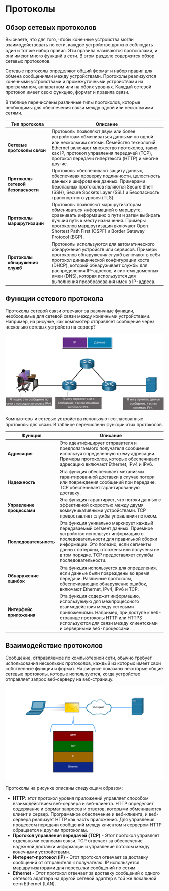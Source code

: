 # Протоколы

<!-- 3.2.1 -->
##  Обзор сетевых протоколов

Вы знаете, что для того, чтобы конечные устройства могли взаимодействовать по сети, каждое устройство должно соблюдать один и тот же набор правил. Эти правила называются протоколами, и они имеют много функций в сети. В этом разделе содержится обзор сетевых протоколов.

Сетевые протоколы определяют общий формат и набор правил для обмена сообщениями между устройствами. Протоколы реализуются конечными устройствами и промежуточными устройствами на программном, аппаратном или на обоих уровнях. Каждый сетевой протокол имеет свою функцию, формат и правила связи.

В таблице перечислены различные типы протоколов, которые необходимы для обеспечения связи между одной или несколькими сетями.

| **Тип протокола** | **Описание** |
| --- | --- |
| **Сетевые протоколы связи** | Протоколы позволяют двум или более устройствам обмениваться данными по одной или нескольким сетями. Семейство технологий Ethernet включает множество протоколов, таких как IP, протокол управления передачей (TCP), протокол передачи гипертекста (HTTP) и многие другие. |
| **Протоколы сетевой безопасности** | Протоколы обеспечивают защиту данных, обеспечивая проверку подлинности, целостность данных и ⁪шифрование данных. Примерами безопасных протоколов являются Secure Shell (SSH), Secure Sockets Layer (SSL) и Безопасность транспортного уровня (TLS). |
| **Протоколы маршрутизации** | Протоколы позволяют маршрутизаторам обмениваться информацией о маршруте, сравнивать информацию о пути и затем выбирать лучший путь к месту назначения. Примеры протоколов маршрутизации включают Open Shortest Path First (OSPF) и Border Gateway Protocol (BGP). |
| **Протоколы обнаружения служб** | Протоколы используются для автоматического обнаружения устройств или сервисов. Примеры протоколов обнаружения служб включают в себя протокол динамической конфигурации хоста (DHCP), который обнаруживает службы для распределения IP-адресов, и систему доменных имен (DNS), которая используется для выполнения преобразования имен в IP-адреса. |



<!-- 3.2.2 -->
## Функции сетевого протокола

Протоколы сетевой связи отвечают за различные функции, необходимые для сетевой связи между конечными устройствами. Например, на рисунке, как компьютер отправляет сообщение через несколько сетевых устройств на сервер?

![](./assets/3.2.2.png)
<!-- /courses/itn-dl/aeece080-34fa-11eb-ad9a-f74babed41a6/af1f6232-34fa-11eb-ad9a-f74babed41a6/assets/2dba6762-1c25-11ea-81a0-ffc2c49b96bc.svg -->

<!--
На рисунке показано, как протокол IPv4 может использоваться для отправки сообщения с компьютера по сети на сервер. В центре фигуры находятся три маршрутизатора, соединенных друг с другом в треугольник. Маршрутизатор слева подключен к компьютеру. Этот сервер подключен к маршрутизатору. Под ПК написано: «Я отправлю это сообщение по сети с помощью заголовка IPv4». Я могу переслать это сообщение, так как понимаю заголовок IPv4.  Я могу переслать это сообщение, так как понимаю заголовок IPv4.
-->

Компьютеры и сетевые устройства используют согласованные протоколы для связи. В таблице перечислены функции этих протоколов.

| **Функция** | **Описание** |
| --- | --- |
| **Адресация** | Это идентифицирует отправителя и предполагаемого получателя сообщения используя определенную схему адресации. Примеры протоколов, которые обеспечивают адресацию включают Ethernet, IPv4 и IPv6. |
| **Надежность** | Эта функция обеспечивает механизмы гарантированной доставки в случае потери или повреждения сообщений при передаче. TCP обеспечивает гарантированную доставку. |
| **Управление процессами** | Эта функция гарантирует, что потоки данных с эффективной скоростью между двумя коммуникативными устройствами. TCP предоставляет службы управления потоком. |
| **Последовательность** | Эта функция уникально маркирует каждый передаваемый сегмент данных. Приемное устройство использует информацию о последовательности для правильной сборки информации. Это полезно, если сегменты данных потеряны, отложены или получены не в том порядке. TCP предоставляет службы последовательности. |
| **Обнаружение ошибок** | Эта функция используется для определения, если данные были повреждены во время передачи. Различные протоколы, обеспечивающие обнаружение ошибок, включают Ethernet, IPv4, IPv6 и TCP. |
| **Интерфейс приложения** | Эта функция содержит информацию, используемую для межпроцессного взаимодействия между сетевыми приложениями. Например, при доступе к веб-странице протоколы HTTP или HTTPS используются для связи между клиентскими и серверными веб-процессами. |



<!-- 3.2.3 -->
## Взаимодействие протоколов

Сообщение, отправляемое по компьютерной сети, обычно требует использования нескольких протоколов, каждый из которых имеет свои собственные функции и формат. На рисунке показаны некоторые общие сетевые протоколы, которые используются, когда устройство отправляет запрос веб-серверу на веб-страницу.

![](./assets/3.2.3.png)
<!-- /courses/itn-dl/aeece080-34fa-11eb-ad9a-f74babed41a6/af1f6232-34fa-11eb-ad9a-f74babed41a6/assets/2dbab582-1c25-11ea-81a0-ffc2c49b96bc.svg -->

Протоколы на рисунке описаны следующим образом:

* **HTTP**: этот протокол уровня приложений управляет способом взаимодействием веб-сервера и веб-клиента. HTTP определяет содержание и формат запросов и ответов, которыми обмениваются клиент и сервер. Программное обеспечение и веб-клиента, и веб-сервера реализует HTTP как часть приложения. Для управления процессом передачи сообщений между клиентом и сервером HTTP обращается к другим протоколам.
* **Протокол управления передачей (TCP)** - Этот протокол управляет отдельными сеансами связи. TCP отвечает за обеспечение надежной доставки информации и управление потоком между конечными устройствами.
* **Интернет-протокол (IP)** - Этот протокол отвечает за доставку сообщений от отправителя к получателю. IP используется маршрутизаторами для пересылки сообщений по  сетям.
* **Ethernet** - Этот протокол отвечает за доставку сообщений с одного сетевого адаптера на другой сетевой адаптер в той же локальной сети Ethernet (LAN).

<!--
На небольшой схеме сети слева направо показан ноутбук, подключенный к интернет-облаку, который подключен к серверу. Конверт проходит по каналу между ноутбуком и облаком.  Ниже конверта приведен список протоколов, используемых при отправке устройством запроса веб-страницы на веб-сервер.  Текст в нижней части рисунка описывает эти протоколы и гласит: Протокол передачи гипертекста (HTTP) - Этот протокол определяет способ взаимодействия веб-сервера и веб-клиента. HTTP определяет содержание и формат запросов и ответов, которыми обмениваются клиент и сервер. Программное обеспечение и веб-клиента, и веб-сервера реализует HTTP как часть приложения. Для управления процессом передачи сообщений между клиентом и сервером HTTP обращается к другим протоколам. Протокол управления передачей (TCP) - Этот протокол управляет отдельными сеансами связи. TCP отвечает за обеспечение надежной доставки информации и управление потоком между конечными устройствами. Internet Protocol (IP) - Этот протокол отвечает за доставку сообщений от отправителя к получателю. IP используется маршрутизаторами для пересылки сообщений по  сетям. Ethernet — этот протокол отвечает за доставку сообщений с одного сетевого адаптера на другой сетевой адаптер в той же локальной сети Ethernet (LAN).
-->

<!-- 3.2.4 -->
<!-- quiz -->

